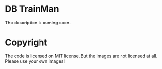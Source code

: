 # DB TrainMan

The description is cuming soon.

# Copyright

The code is licensed on MIT license. But the images are not licensed at all. Please use your own images!
